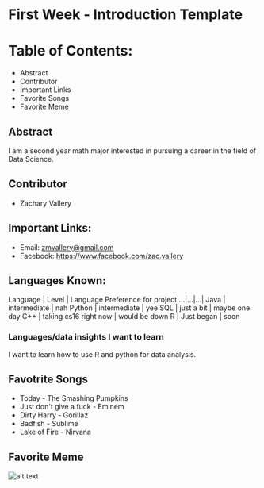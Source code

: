 # First Week - Introduction Template
# Table of Contents:
* Abstract
* Contributor
* Important Links
* Favorite Songs
* Favorite Meme
## Abstract
I am a second year math major interested in pursuing a career in the field of Data Science.
## Contributor
* Zachary Vallery
## Important Links:
* Email: zmvallery@gmail.com
* Facebook: https://www.facebook.com/zac.vallery
## Languages Known:
Language | Level | Language Preference for project
...|...|...|
Java | intermediate | nah
Python | intermediate | yee
SQL | just a bit | maybe one day
C++ | taking cs16 right now | would be down
R | Just began | soon
### Languages/data insights I want to learn
I want to learn how to use R and python for data analysis.
## Favotrite Songs
* Today - The Smashing Pumpkins
* Just don't give a fuck - Eminem
* Dirty Harry - Gorillaz
* Badfish - Sublime
* Lake of Fire - Nirvana
## Favorite Meme
![alt text](https://pics.me.me/Instagram-Hits-Blunt-ae2caa.png)
